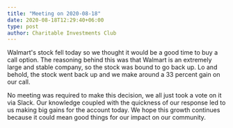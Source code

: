 ```yaml
---
title: "Meeting on 2020-08-18"
date: 2020-08-18T12:29:40+06:00
type: post
author: Charitable Investments Club
---
```

Walmart's stock fell today so we thought it would be a good time to buy a call option. The reasoning behind this was that Walmart is an extremely large and stable company, so the stock was bound to go back up. Lo and behold, the stock went back up and we make around a 33 percent gain on our call. 

No meeting was required to make this decision, we all just took a vote on it via Slack. Our knowledge coupled with the quickness of our response led to us making big gains for the account today. We hope this growth continues because it could mean good things for our impact on our community.

